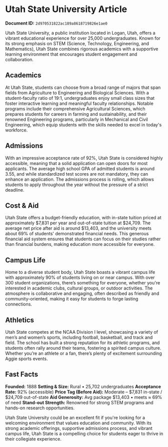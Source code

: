 # Utah State University Article

**Document ID:** `2d970531822ac189a8618719826e1ae0`

Utah State University, a public institution located in Logan, Utah, offers a vibrant educational experience for over 25,000 undergraduates. Known for its strong emphasis on STEM (Science, Technology, Engineering, and Mathematics), Utah State combines rigorous academics with a supportive learning environment that encourages student engagement and collaboration.

## Academics
At Utah State, students can choose from a broad range of majors that span fields from Agriculture to Engineering and Biological Sciences. With a student-faculty ratio of 19:1, undergraduates enjoy small class sizes that foster interactive learning and meaningful faculty relationships. Notable programs include their comprehensive Agricultural Sciences, which prepares students for careers in farming and sustainability, and their renowned Engineering programs, particularly in Mechanical and Civil Engineering, which equip students with the skills needed to excel in today's workforce.

## Admissions
With an impressive acceptance rate of 92%, Utah State is considered highly accessible, meaning that a solid application can open doors for most applicants. The average high school GPA of admitted students is around 3.55, and while standardized test scores are not mandatory, they can enhance an application. The admissions process is rolling, which allows students to apply throughout the year without the pressure of a strict deadline.

## Cost & Aid
Utah State offers a budget-friendly education, with in-state tuition priced at approximately $7,831 per year and out-of-state tuition at $24,709. The average net price after aid is around $13,403, and the university meets about 69% of students' demonstrated financial needs. This generous financial aid system ensures that students can focus on their studies rather than financial burdens, making education more accessible for everyone.

## Campus Life
Home to a diverse student body, Utah State boasts a vibrant campus life with approximately 90% of students living on or near campus. With over 300 student organizations, there’s something for everyone, whether you're interested in academic clubs, cultural groups, or outdoor activities. The atmosphere is collaborative and engaging, often described as friendly and community-oriented, making it easy for students to forge lasting connections.

## Athletics
Utah State competes at the NCAA Division I level, showcasing a variety of men’s and women’s sports, including football, basketball, and track and field. The school has built a strong reputation for its athletic programs, and students often rally around their teams, fostering a spirited campus culture. Whether you’re an athlete or a fan, there’s plenty of excitement surrounding Aggie sports events.

## Fast Facts
**Founded:** 1888
**Setting & Size:** Rural • 25,702 undergraduates
**Acceptance Rate:** 92% (accessible)
**Price Tag (Before Aid):** Moderate – $7,831 in-state / $24,709 out-of-state
**Aid Generosity:** Avg package $13,403 • meets ≈ 69% of need
**Stand-out Strength:** Renowned for strong STEM programs and hands-on research opportunities.

Utah State University could be an excellent fit if you're looking for a welcoming environment that values education and community. With its strong academic offerings, supportive admissions process, and vibrant campus life, Utah State is a compelling choice for students eager to thrive in their collegiate experience.
